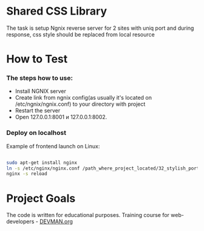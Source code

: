 # Shared CSS Library

The task is setup Ngnix reverse server for 2 sites with uniq port and during response, css style should be replaced from local resource

# How to Test

### The steps how to use:
- Install NGNIX server
- Create link from ngnix config(as usually it's located on /etc/ngnix/ngnix.conf) to your directory with project
- Restart the server
- Open 127.0.0.1:8001 и 127.0.0.1:8002.


### Deploy on localhost

Example of frontend launch on Linux:

```bash

sudo apt-get install nginx
ln -s /etc/nginx/nginx.conf /path_where_project_located/32_stylish_portal/nginx.conf
nginx -s reload

```

# Project Goals

The code is written for educational purposes. Training course for web-developers - [DEVMAN.org](https://devman.org)
